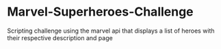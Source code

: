 # Marvel-Superheroes-Challenge
Scripting challenge using the marvel api that displays a list of heroes with their respective description and page 
